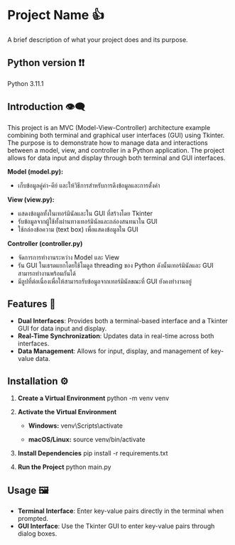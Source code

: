 # Project Name 👍

A brief description of what your project does and its purpose.

## Python version ❗❗
Python 3.11.1

## Introduction 👁️‍🗨️
This project is an MVC (Model-View-Controller) architecture example combining both terminal and graphical user interfaces (GUI) using Tkinter. The purpose is to demonstrate how to manage data and interactions between a model, view, and controller in a Python application. The project allows for data input and display through both terminal and GUI interfaces.

**Model (model.py):**

- เก็บข้อมูลคู่ค่า-คีย์ และให้วิธีการสำหรับการดึงข้อมูลและการตั้งค่า

**View (view.py):**

- แสดงข้อมูลทั้งในเทอร์มินัลและใน GUI ที่สร้างโดย Tkinter
- รับข้อมูลจากผู้ใช้ทั้งผ่านทางเทอร์มินัลและกล่องสนทนาใน GUI
- ใช้กล่องข้อความ (text box) เพื่อแสดงข้อมูลใน GUI

**Controller (controller.py)**

- จัดการการทำงานระหว่าง Model และ View
- รัน GUI ในเธรดแยกโดยใช้โมดูล threading ของ Python ดังนั้นเทอร์มินัลและ GUI สามารถทำงานพร้อมกันได้
- มีลูปที่ต่อเนื่องเพื่อให้สามารถรับข้อมูลจากเทอร์มินัลขณะที่ GUI ยังคงทำงานอยู่


## Features 🚀

- **Dual Interfaces**: Provides both a terminal-based interface and a Tkinter GUI for data input and display.
- **Real-Time Synchronization**: Updates data in real-time across both interfaces.
- **Data Management**: Allows for input, display, and management of key-value data.

## Installation ⚙️

1. **Create a Virtual Environment**
   python -m venv venv

2. **Activate the Virtual Environment**

   - **Windows:**
     venv\Scripts\activate

   - **macOS/Linux:**
     source venv/bin/activate

3. **Install Dependencies**
   pip install -r requirements.txt

4. **Run the Project**
   python main.py


## Usage 🖼️

- **Terminal Interface**: Enter key-value pairs directly in the terminal when prompted.
- **GUI Interface**: Use the Tkinter GUI to enter key-value pairs through dialog boxes.
